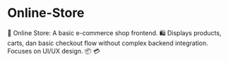 # Online-Store
🛒 Online Store: A basic e-commerce shop frontend. 🛍️ Displays products, carts, dan basic checkout flow without complex backend integration. Focuses on UI/UX design. 📦 💳
